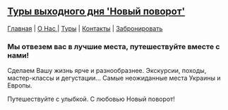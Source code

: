 
<h2>
    <a href="https://novipovorot.pp.ua">
       Туры выходного дня 'Новый поворот'
    </a>
</h2>

<span>
<a href="index.html">Главная</a> | 
<a href="about.html"> О Нас </a> |
<a href="packages.html">Туры</a> |
<a href="contact.html">Контакты</a> |
<a href="booking.html">Забронировать</a>
</span>
<h3>Мы отвезем вас в лучшие местa, <strong> путешествуйте вместе с нами! </strong></h3>
<p>
   Сделаем Вашу жизнь ярче и разнообразнее.
   Экскурсии, походы, мастер-классы и дегустации...
   Самые неожиданные места Украины и Европы.
</p>
<p class="mt-3">
    Путешествуйте с улыбкой. С любовью Новый поворот!
</p>
                
